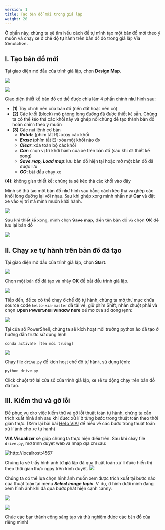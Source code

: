 ```yaml
---
version: 1
title: Tạo bản đồ mới trong giả lập
weight: 20
---
```


Ở phần này, chúng ta sẽ tìm hiểu cách để tự mình tạo một bản đồ mới theo ý muốn và chạy xe ở chế độ tự hành trên bản đồ đó trong giả lập Via Simulation.
## I. Tạo bản đồ mới

Tại giao diện mở đầu của trình giả lập, chọn **Design Map**.

![](uBV7NcQ.png)

![](DhToNKd.png)

Giao diện thiết kế bản đồ có thể được chia làm 4 phần chính như hình sau:

- **(1)** Tùy chỉnh nền của bản đồ (nền đất hoặc nền cỏ)
- **(2)** Các khối (block) mô phỏng lòng đường đã được thiết kế sẵn. Chúng ta có thể kéo thả các khối này và ghép nối chúng để tạo thành bản đồ hoàn chỉnh theo ý muốn
- **(3)** Các nút lệnh cơ bản
    - ***Rotate*** (phím tắt R): xoay các khối
    - ***Erase*** (phím tắt E): xóa một khối nào đó
    - ***Clear***: xóa toàn bộ các khối
    - ***Car***: chọn vị trí khởi hành của xe trên bản đồ (sau khi đã thiết kế xong)
    - ***Save map, Load map***: lưu bản đồ hiện tại hoặc mở một bản đồ đã được lưu
    - ***GO***: bắt đầu chạy xe

**(4)**: không gian thiết kế: chúng ta sẽ kéo thả các khối vào đây

Mình sẽ thử tạo một bản đồ như hình sau bằng cách kéo thả và ghép các khối lòng đường lại với nhau. Sau khi ghép xong mình nhấn nút **Car** và đặt xe vào vị trí mà mình muốn khởi hành.

![](rQUs05m.png)

Sau khi thiết kế xong, mình chọn **Save map**, điền tên bản đồ và chọn **OK** để lưu lại bản đồ.

![](kPTX6KW.png)

## II. Chạy xe tự hành trên bản đồ đã tạo

Tại giao diện mở đầu của trình giả lập, chọn **Start**.

![](uBV7NcQ.png)

Chọn một bản đồ đã tạo và nháy **OK** để bắt đầu trình giả lập.

![](7E0Qu8N.png)

Tiếp đến, để xe có thể chạy ở chế độ tự hành, chúng ta mở thư mục chứa source code `hello-via-master` đã tải về, giữ phím Shift, nhấn chuột phải và chọn **Open PowerShell window here** để mở cửa sổ dòng lệnh:

![](KkGRJlb.png)

Tại cửa sổ PowerShell, chúng ta sẽ kích hoạt môi trường python ảo đã tạo ở hướng dẫn trước sử dụng lệnh

```
conda activate [tên môi trường]
```

![](ooE0lNN.png)

Chạy file `drive.py` để kích hoạt chế đô tự hành, sử dụng lệnh:

```
python drive.py
```

Click chuột trở lại cửa sổ của trình giả lập, xe sẽ tự động chạy trên bản đồ đã tạo.

## III. Kiểm thử và gỡ lỗi

Để phục vụ cho việc kiểm thử và gỡ lỗi thuật toán tự hành, chúng ta cần trích xuất hình ảnh sau khi được xử lí ở từng bước trong thuật toán theo thời gian thực. (Xem lại bài bài [Hello VIA!](/vi/docs/getting-started/hello-via/) để hiểu về các bước trong thuật toán xử lí ảnh cho xe tự hành)

**VIA Visualizer** sẽ giúp chúng ta thực hiện điều trên. Sau khi chạy file `drive.py`, mở trình duyệt web và nhập địa chỉ sau:

![http://localhost:4567](http://localhost:4567)

Chúng ta sẽ thấy hình ảnh từ giả lập đã qua thuật toán xử lí được hiển thị theo thời gian thực ngay trên trình duyệt.
![](mkKweCp.png)

Chúng ta có thể lựa chọn hình ảnh muốn xem được trích xuất tại bước nào của thuật toán tại menu ***Select image topic***. Ví dụ, ở hình dưới mình đang xem hình ảnh khi đã qua bước phát hiện cạnh canny.

![](skJkCVX.png)

![](V9BRMhS.png)

Chúc các bạn thành công sáng tạo và thử nghiệm được các bản đồ của riêng mình!

